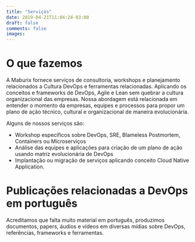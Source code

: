 ```yaml
---
title: "Serviços"
date: 2019-04-21T11:04:24-03:00
draft: false
comments: false
images:
---
```


# O que fazemos

A Maburix fornece serviços de consultoria, workshops e planejamento relacionados a Cultura DevOps e ferramentas relacionadas. Aplicando os conceitos e frameworks de DevOps, Agile e Lean sem quebrar a cultura organizacional das empresas. Nossa abordagem está relacionada em entender o momento da empresas, equipes e processos para propor um plano de ação técnico, cultural e organizacional de maneira evolucionária. 

Alguns de nossos serviços são:

* Workshop específicos sobre DevOps, SRE, Blameless Postmortem, Containers ou Microserviços
* Análise das equipes e aplicações para criação de um plano de ação usando matriz evolucionária de DevOps
* Implantação ou migração de serviços aplicando conceito Cloud Native Application.

# Publicações relacionadas a DevOps em português

Acreditamos que falta muito material em português, produzimos documentos, papers, áudios e vídeos em diversas mídias sobre DevOps, referências, frameworks e ferramentas. 